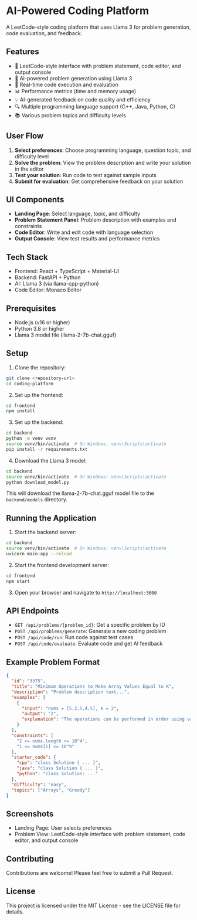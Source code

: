 # AI-Powered Coding Platform

A LeetCode-style coding platform that uses Llama 3 for problem generation, code evaluation, and feedback.

## Features

- 🎯 LeetCode-style interface with problem statement, code editor, and output console
- 🤖 AI-powered problem generation using Llama 3
- 📝 Real-time code execution and evaluation
- 📊 Performance metrics (time and memory usage)
- 💡 AI-generated feedback on code quality and efficiency
- 🔍 Multiple programming language support (C++, Java, Python, C)
- 📚 Various problem topics and difficulty levels

## User Flow

1. **Select preferences**: Choose programming language, question topic, and difficulty level
2. **Solve the problem**: View the problem description and write your solution in the editor
3. **Test your solution**: Run code to test against sample inputs
4. **Submit for evaluation**: Get comprehensive feedback on your solution

## UI Components

- **Landing Page**: Select language, topic, and difficulty
- **Problem Statement Panel**: Problem description with examples and constraints
- **Code Editor**: Write and edit code with language selection
- **Output Console**: View test results and performance metrics

## Tech Stack

- Frontend: React + TypeScript + Material-UI
- Backend: FastAPI + Python
- AI: Llama 3 (via llama-cpp-python)
- Code Editor: Monaco Editor

## Prerequisites

- Node.js (v16 or higher)
- Python 3.8 or higher
- Llama 3 model file (llama-2-7b-chat.gguf)

## Setup

1. Clone the repository:
```bash
git clone <repository-url>
cd coding-platform
```

2. Set up the frontend:
```bash
cd frontend
npm install
```

3. Set up the backend:
```bash
cd backend
python -m venv venv
source venv/bin/activate  # On Windows: venv\Scripts\activate
pip install -r requirements.txt
```

4. Download the Llama 3 model:
```bash
cd backend
source venv/bin/activate  # On Windows: venv\Scripts\activate
python download_model.py
```
This will download the llama-2-7b-chat.gguf model file to the `backend/models` directory.

## Running the Application

1. Start the backend server:
```bash
cd backend
source venv/bin/activate  # On Windows: venv\Scripts\activate
uvicorn main:app --reload
```

2. Start the frontend development server:
```bash
cd frontend
npm start
```

3. Open your browser and navigate to `http://localhost:3000`

## API Endpoints

- `GET /api/problems/{problem_id}`: Get a specific problem by ID
- `POST /api/problems/generate`: Generate a new coding problem
- `POST /api/code/run`: Run code against test cases
- `POST /api/code/evaluate`: Evaluate code and get AI feedback

## Example Problem Format

```json
{
  "id": "3375",
  "title": "Minimum Operations to Make Array Values Equal to K",
  "description": "Problem description text...",
  "examples": [
    {
      "input": "nums = [5,2,5,4,5], k = 2",
      "output": "2",
      "explanation": "The operations can be performed in order using valid integers 4 and then 2."
    }
  ],
  "constraints": [
    "2 <= nums.length <= 10^4",
    "1 <= nums[i] <= 10^9"
  ],
  "starter_code": {
    "cpp": "class Solution { ... }",
    "java": "class Solution { ... }",
    "python": "class Solution: ..."
  },
  "difficulty": "easy",
  "topics": ["Arrays", "Greedy"]
}
```

## Screenshots

- Landing Page: User selects preferences
- Problem View: LeetCode-style interface with problem statement, code editor, and output console

## Contributing

Contributions are welcome! Please feel free to submit a Pull Request.

## License

This project is licensed under the MIT License - see the LICENSE file for details. 